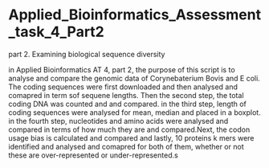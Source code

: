 # Applied_Bioinformatics_Assessment_task_4_Part2
part 2. Examining biological sequence diversity

in Applied Bioinformatics AT 4, part 2, the purpose of this script is to analyse and compare the genomic data of Corynebaterium Bovis and E coli. The coding sequences were first downloaded and then analysed and comapred in term sof sequene lengths. Then the second step, the total coding DNA was counted and and compared. in the third step, length of coding sequences were analysed for mean, median and placed in a boxplot. in the fourth step, nucleotides and amino acids were analysed and compared in terms of how much they are and compared.Next, the codon usage bias is calculated and compared and lastly, 10 proteins k mers were identified and analysed and comapred for both of them, whether or not these are over-represented or under-represented.s

